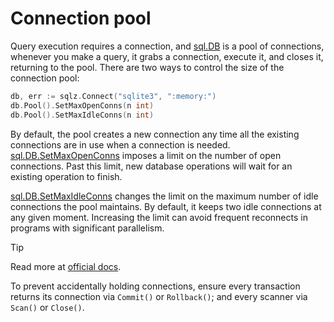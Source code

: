 # Connection pool

Query execution requires a connection, and [sql.DB](https://pkg.go.dev/database/sql#DB) is a pool of connections, whenever you make a query, it grabs a connection, execute it, and closes it, returning to the pool.
There are two ways to control the size of the connection pool:

```go
db, err := sqlz.Connect("sqlite3", ":memory:")
db.Pool().SetMaxOpenConns(n int)
db.Pool().SetMaxIdleConns(n int)
```

By default, the pool creates a new connection any time all the existing connections are in use when a connection is needed.
[sql.DB.SetMaxOpenConns](https://pkg.go.dev/database/sql#DB.SetMaxOpenConns) imposes a limit on the number of open connections. Past this limit, new database operations will wait for an existing operation to finish.

[sql.DB.SetMaxIdleConns](https://pkg.go.dev/database/sql#DB.SetMaxIdleConns) changes the limit on the maximum number of idle connections the pool maintains.
By default, it keeps two idle connections at any given moment. Increasing the limit can avoid frequent reconnects in programs with significant parallelism.

> [!TIP]
> Read more at [official docs](https://go.dev/doc/database/manage-connections).

To prevent accidentally holding connections, ensure every transaction returns its connection via `Commit()` or `Rollback()`;
and every scanner via `Scan()` or `Close()`.
